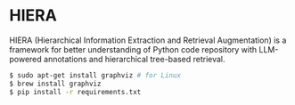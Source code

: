 # HIERA

HIERA (Hierarchical Information Extraction and Retrieval Augmentation) is a framework for better understanding of Python code repository with LLM-powered annotations and hierarchical tree-based retrieval.

```bash
$ sudo apt-get install graphviz # for Linux
$ brew install graphviz
$ pip install -r requirements.txt
```